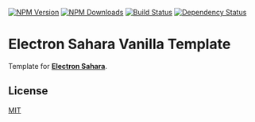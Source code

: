 [![NPM Version][npm-image]][npm-url]
[![NPM Downloads][downloads-image]][downloads-url]
[![Build Status][travis-image]][travis-url]
[![Dependency Status][dependencyci-image]][dependencyci-url]

# Electron Sahara Vanilla Template

Template for **[Electron Sahara](https://github.com/VirtuoWorks/electron-sahara)**.

## License

[MIT](LICENSE)

[npm-image]: https://img.shields.io/npm/v/@virtuoworks/electron-sahara-template-vanilla.svg
[npm-url]: https://www.npmjs.com/package/@virtuoworks/electron-sahara-template-vanilla
[downloads-image]: https://img.shields.io/npm/dm/@virtuoworks/electron-sahara-template-vanilla.svg
[downloads-url]: https://www.npmjs.com/package/@virtuoworks/electron-sahara-template-vanilla
[travis-image]: https://api.travis-ci.org/VirtuoWorks/electron-sahara-template-vanilla.svg?branch=master
[travis-url]: https://travis-ci.org/VirtuoWorks/electron-sahara-template-vanilla.svg
[dependencyci-image]: https://dependencyci.com/github/VirtuoWorks/electron-sahara-template-vanilla/badge
[dependencyci-url]: https://dependencyci.com/github/VirtuoWorks/electron-sahara-template-vanilla
